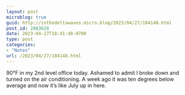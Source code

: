 ```yaml
---
layout: post
microblog: true
guid: http://inthedeltawaves.micro.blog/2023/04/27/184148.html
post_id: 2883628
date: 2023-04-27T18:41:48-0700
type: post
categories:
- "Notes"
url: /2023/04/27/184148.html
---
```

<p>90°F in my 2nd level office today. Ashamed to admit I broke down and turned on the air conditioning. A week ago it was ten degrees below average and now it’s like July up in here.</p>
